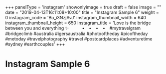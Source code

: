 +++
panelType                   = 'instagram'
showonlyimage = true
draft = false
image = ""
date = "2019-04-13T16:11:08+10:00"
title = "Instagram Sample 6"
weight = 0
instagram_code              = 'Bu_i3NzjAvJ'
instagram_thumbnail_width   = 640
instagram_thumbnail_height  = 650
instagram_title             = 'Love is the bridge between you and everything ✨⠀ ⠀ ⠀ •⠀ •⠀ •⠀ •⠀ #mytravelgram #bridgeclimb #australia #igersaustralia #photooftheday #picoftheday #metoday #travelphotography #travel #postcardplaces #adventuretime #sydney #earthcouples'
+++

# Instagram Sample 6

